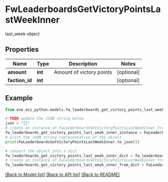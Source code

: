 # FwLeaderboardsGetVictoryPointsLastWeekInner

last_week object

## Properties

Name | Type | Description | Notes
------------ | ------------- | ------------- | -------------
**amount** | **int** | Amount of victory points | [optional] 
**faction_id** | **int** |  | [optional] 

## Example

```python
from eve_esi_python.models.fw_leaderboards_get_victory_points_last_week_inner import FwLeaderboardsGetVictoryPointsLastWeekInner

# TODO update the JSON string below
json = "{}"
# create an instance of FwLeaderboardsGetVictoryPointsLastWeekInner from a JSON string
fw_leaderboards_get_victory_points_last_week_inner_instance = FwLeaderboardsGetVictoryPointsLastWeekInner.from_json(json)
# print the JSON string representation of the object
print(FwLeaderboardsGetVictoryPointsLastWeekInner.to_json())

# convert the object into a dict
fw_leaderboards_get_victory_points_last_week_inner_dict = fw_leaderboards_get_victory_points_last_week_inner_instance.to_dict()
# create an instance of FwLeaderboardsGetVictoryPointsLastWeekInner from a dict
fw_leaderboards_get_victory_points_last_week_inner_from_dict = FwLeaderboardsGetVictoryPointsLastWeekInner.from_dict(fw_leaderboards_get_victory_points_last_week_inner_dict)
```
[[Back to Model list]](../README.md#documentation-for-models) [[Back to API list]](../README.md#documentation-for-api-endpoints) [[Back to README]](../README.md)


